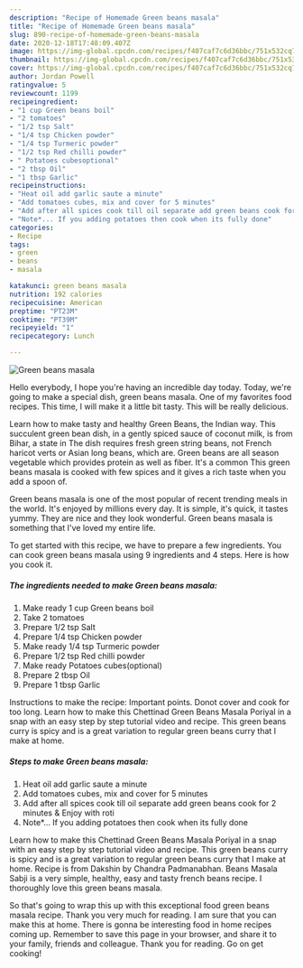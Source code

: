 ```yaml
---
description: "Recipe of Homemade Green beans masala"
title: "Recipe of Homemade Green beans masala"
slug: 890-recipe-of-homemade-green-beans-masala
date: 2020-12-18T17:48:09.407Z
image: https://img-global.cpcdn.com/recipes/f407caf7c6d36bbc/751x532cq70/green-beans-masala-recipe-main-photo.jpg
thumbnail: https://img-global.cpcdn.com/recipes/f407caf7c6d36bbc/751x532cq70/green-beans-masala-recipe-main-photo.jpg
cover: https://img-global.cpcdn.com/recipes/f407caf7c6d36bbc/751x532cq70/green-beans-masala-recipe-main-photo.jpg
author: Jordan Powell
ratingvalue: 5
reviewcount: 1199
recipeingredient:
- "1 cup Green beans boil"
- "2 tomatoes"
- "1/2 tsp Salt"
- "1/4 tsp Chicken powder"
- "1/4 tsp Turmeric powder"
- "1/2 tsp Red chilli powder"
- " Potatoes cubesoptional"
- "2 tbsp Oil"
- "1 tbsp Garlic"
recipeinstructions:
- "Heat oil add garlic saute a minute"
- "Add tomatoes cubes, mix and cover for 5 minutes"
- "Add after all spices cook till oil separate add green beans cook for 2 minutes &amp; Enjoy with roti"
- "Note*... If you adding potatoes then cook when its fully done"
categories:
- Recipe
tags:
- green
- beans
- masala

katakunci: green beans masala 
nutrition: 192 calories
recipecuisine: American
preptime: "PT23M"
cooktime: "PT39M"
recipeyield: "1"
recipecategory: Lunch

---
```



![Green beans masala](https://img-global.cpcdn.com/recipes/f407caf7c6d36bbc/751x532cq70/green-beans-masala-recipe-main-photo.jpg)

Hello everybody, I hope you're having an incredible day today. Today, we're going to make a special dish, green beans masala. One of my favorites food recipes. This time, I will make it a little bit tasty. This will be really delicious.

Learn how to make tasty and healthy Green Beans, the Indian way. This succulent green bean dish, in a gently spiced sauce of coconut milk, is from Bihar, a state in The dish requires fresh green string beans, not French haricot verts or Asian long beans, which are. Green beans are all season vegetable which provides protein as well as fiber. It&#39;s a common This green beans masala is cooked with few spices and it gives a rich taste when you add a spoon of.

Green beans masala is one of the most popular of recent trending meals in the world. It's enjoyed by millions every day. It is simple, it's quick, it tastes yummy. They are nice and they look wonderful. Green beans masala is something that I've loved my entire life.


To get started with this recipe, we have to prepare a few ingredients. You can cook green beans masala using 9 ingredients and 4 steps. Here is how you cook it.

<!--inarticleads1-->

##### The ingredients needed to make Green beans masala:

1. Make ready 1 cup Green beans boil
1. Take 2 tomatoes
1. Prepare 1/2 tsp Salt
1. Prepare 1/4 tsp Chicken powder
1. Make ready 1/4 tsp Turmeric powder
1. Prepare 1/2 tsp Red chilli powder
1. Make ready  Potatoes cubes(optional)
1. Prepare 2 tbsp Oil
1. Prepare 1 tbsp Garlic


Instructions to make the recipe: Important points. Donot cover and cook for too long. Learn how to make this Chettinad Green Beans Masala Poriyal in a snap with an easy step by step tutorial video and recipe. This green beans curry is spicy and is a great variation to regular green beans curry that I make at home. 

<!--inarticleads2-->

##### Steps to make Green beans masala:

1. Heat oil add garlic saute a minute
1. Add tomatoes cubes, mix and cover for 5 minutes
1. Add after all spices cook till oil separate add green beans cook for 2 minutes &amp; Enjoy with roti
1. Note*... If you adding potatoes then cook when its fully done


Learn how to make this Chettinad Green Beans Masala Poriyal in a snap with an easy step by step tutorial video and recipe. This green beans curry is spicy and is a great variation to regular green beans curry that I make at home. Recipe is from Dakshin by Chandra Padmanabhan. Beans Masala Sabji is a very simple, healthy, easy and tasty french beans recipe. I thoroughly love this green beans masala. 

So that's going to wrap this up with this exceptional food green beans masala recipe. Thank you very much for reading. I am sure that you can make this at home. There is gonna be interesting food in home recipes coming up. Remember to save this page in your browser, and share it to your family, friends and colleague. Thank you for reading. Go on get cooking!
